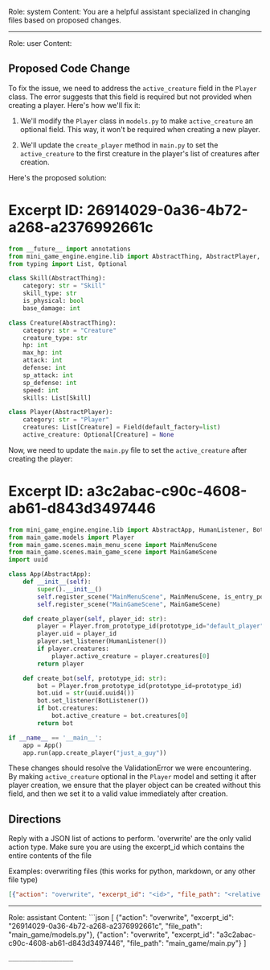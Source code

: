 Role: system
Content: You are a helpful assistant specialized in changing files based on proposed changes.
__________________
Role: user
Content: 
## Proposed Code Change
To fix the issue, we need to address the `active_creature` field in the `Player` class. The error suggests that this field is required but not provided when creating a player. Here's how we'll fix it:

1. We'll modify the `Player` class in `models.py` to make `active_creature` an optional field. This way, it won't be required when creating a new player.

2. We'll update the `create_player` method in `main.py` to set the `active_creature` to the first creature in the player's list of creatures after creation.

Here's the proposed solution:

# Excerpt ID: 26914029-0a36-4b72-a268-a2376992661c
```python main_game/models.py
from __future__ import annotations
from mini_game_engine.engine.lib import AbstractThing, AbstractPlayer, Field
from typing import List, Optional

class Skill(AbstractThing):
    category: str = "Skill"
    skill_type: str
    is_physical: bool
    base_damage: int

class Creature(AbstractThing):
    category: str = "Creature"
    creature_type: str
    hp: int
    max_hp: int
    attack: int
    defense: int
    sp_attack: int
    sp_defense: int
    speed: int
    skills: List[Skill]

class Player(AbstractPlayer):
    category: str = "Player"
    creatures: List[Creature] = Field(default_factory=list)
    active_creature: Optional[Creature] = None
```

Now, we need to update the `main.py` file to set the `active_creature` after creating the player:

# Excerpt ID: a3c2abac-c90c-4608-ab61-d843d3497446
```python main_game/main.py
from mini_game_engine.engine.lib import AbstractApp, HumanListener, BotListener
from main_game.models import Player
from main_game.scenes.main_menu_scene import MainMenuScene
from main_game.scenes.main_game_scene import MainGameScene
import uuid

class App(AbstractApp):
    def __init__(self):
        super().__init__()
        self.register_scene("MainMenuScene", MainMenuScene, is_entry_point=True)
        self.register_scene("MainGameScene", MainGameScene)

    def create_player(self, player_id: str):
        player = Player.from_prototype_id(prototype_id="default_player")
        player.uid = player_id
        player.set_listener(HumanListener())
        if player.creatures:
            player.active_creature = player.creatures[0]
        return player

    def create_bot(self, prototype_id: str):
        bot = Player.from_prototype_id(prototype_id=prototype_id)
        bot.uid = str(uuid.uuid4())
        bot.set_listener(BotListener())
        if bot.creatures:
            bot.active_creature = bot.creatures[0]
        return bot

if __name__ == '__main__':
    app = App()
    app.run(app.create_player("just_a_guy"))
```

These changes should resolve the ValidationError we were encountering. By making `active_creature` optional in the `Player` model and setting it after player creation, we ensure that the player object can be created without this field, and then we set it to a valid value immediately after creation.

## Directions
Reply with a JSON list of actions to perform. 'overwrite' are the only valid action type. 
Make sure you are using the excerpt_id which contains the entire contents of the file

Examples:
overwriting files (this works for python, markdown, or any other file type)
```json output_example1
[{"action": "overwrite", "excerpt_id": "<id>", "file_path": "<relative file path>"}]
```

__________________
Role: assistant
Content: ```json
[
    {"action": "overwrite", "excerpt_id": "26914029-0a36-4b72-a268-a2376992661c", "file_path": "main_game/models.py"},
    {"action": "overwrite", "excerpt_id": "a3c2abac-c90c-4608-ab61-d843d3497446", "file_path": "main_game/main.py"}
]
```
__________________
